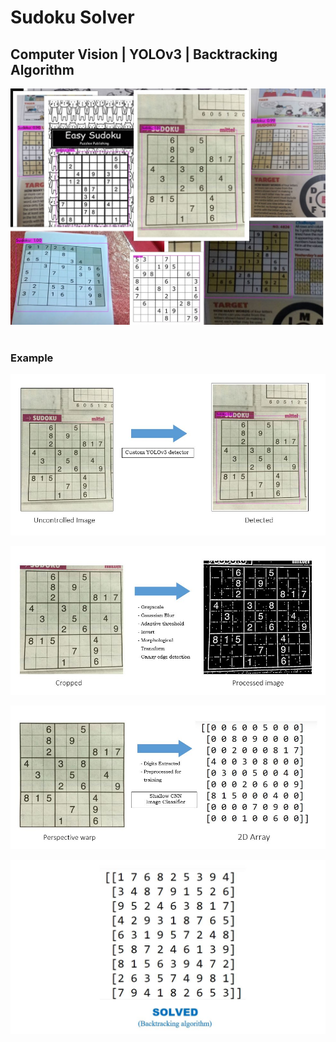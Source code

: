 # Sudoku Solver

## Computer Vision | YOLOv3 | Backtracking Algorithm

![Sudoku Collage](https://github.com/Razeem-r/Personal-projects/blob/master/Sudoku%20solver/images/collage.jpg)
<br />
<br />



### Example

![Sudoku 1](https://github.com/Razeem-r/Personal-projects/blob/master/Sudoku%20solver/images/a.JPG)

![Sudoku 2](https://github.com/Razeem-r/Personal-projects/blob/master/Sudoku%20solver/images/b.JPG)

![Sudoku 3](https://github.com/Razeem-r/Personal-projects/blob/master/Sudoku%20solver/images/c.JPG)

![Sudoku 3](https://github.com/Razeem-r/Personal-projects/blob/master/Sudoku%20solver/images/d.JPG)
